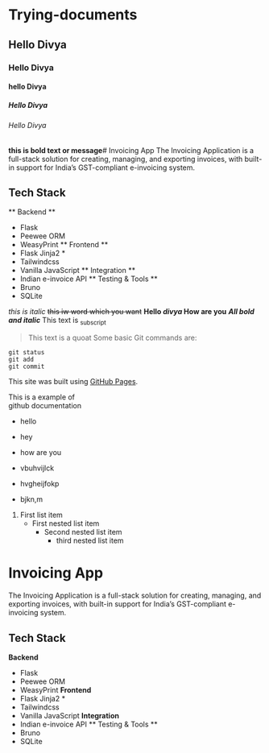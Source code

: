 # Trying-documents
## Hello Divya
### Hello Divya
#### hello Divya 
##### Hello Divya
###### Hello Divya
**this is bold text or message**# Invoicing App
The Invoicing Application is a full-stack solution for creating, managing, and exporting invoices, with built-in support for India’s GST-compliant e-invoicing system.
## Tech Stack
** Backend **
* Flask
* Peewee ORM
* WeasyPrint
** Frontend **
* Flask Jinja2 *
* Tailwindcss
* Vanilla JavaScript
** Integration **
* Indian e-invoice API
** Testing & Tools **
* Bruno
* SQLite
  
*this is italic*
~~this iw word which you want~~ 
**Hello _divya_ How are you**
***All bold and italic***
This text is <sub>subscript</sub>
>This text  is a quoat
Some basic Git commands are:
```
git status
git add
git commit
```
This site was built using [GitHub Pages](https://pages.github.com/).

This is a example of  
github documentation  
- hello
* hey
+ how are you
* vbuhvijlck
- hvgheijfokp
+ bjkn,m

1. First list item
   - First nested list item
     - Second nested list item
       - third nested list item

# Invoicing App
The Invoicing Application is a full-stack solution for creating, managing, and exporting invoices, with built-in support for India’s GST-compliant e-invoicing system.
## Tech Stack
**Backend**
* Flask
* Peewee ORM
* WeasyPrint
**Frontend**
* Flask Jinja2 *
* Tailwindcss
* Vanilla JavaScript
**Integration**
* Indian e-invoice API
** Testing & Tools **
* Bruno
* SQLite
  

